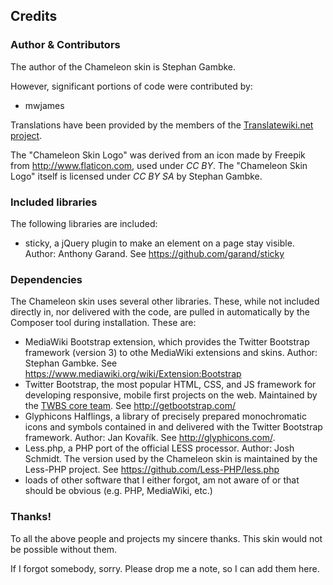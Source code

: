 ## Credits

### Author & Contributors

The author of the Chameleon skin is Stephan Gambke.

However, significant portions of code were contributed by:
* mwjames

Translations have been provided by the members of the
[Translatewiki.net project](https://translatewiki.net).

The "Chameleon Skin Logo" was derived from an icon made by Freepik from
http://www.flaticon.com, used under _CC BY_. The "Chameleon Skin Logo" itself is
licensed under _CC BY SA_ by Stephan Gambke.


### Included libraries

The following libraries are included:
* sticky, a jQuery plugin to make an element on a page stay visible.
  Author: Anthony Garand. See https://github.com/garand/sticky


### Dependencies

The Chameleon skin uses several other libraries. These, while not included
directly in, nor delivered with the code, are pulled in automatically by the
Composer tool during installation. These are:
* MediaWiki Bootstrap extension, which provides the Twitter Bootstrap framework
  (version 3) to othe MediaWiki extensions and skins. Author: Stephan Gambke.
  See https://www.mediawiki.org/wiki/Extension:Bootstrap
* Twitter Bootstrap, the most popular HTML, CSS, and JS framework for
  developing responsive, mobile first projects on the web. Maintained by the
  [TWBS core team](https://github.com/orgs/twbs/people).
  See http://getbootstrap.com/
* Glyphicons Halflings, a library of precisely prepared monochromatic icons and
  symbols contained in and delivered with the Twitter Bootstrap framework.
  Author: Jan Kovařík. See http://glyphicons.com/.
* Less.php, a PHP port of the official LESS processor. Author: Josh Schmidt. The
  version used by the Chameleon skin is maintained by the Less-PHP project.
  See https://github.com/Less-PHP/less.php
* loads of other software that I either forgot, am not aware of or that should
  be obvious (e.g. PHP, MediaWiki, etc.)
  
### Thanks!

To all the above people and projects my sincere thanks. This skin would not be
possible without them.

If I forgot somebody, sorry. Please drop me a note, so I can add them here.
